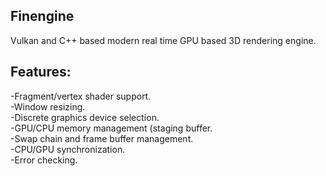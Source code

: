 ## Finengine
Vulkan and C++ based modern real time GPU based 3D rendering engine.

## Features:
-Fragment/vertex shader support.\
-Window resizing.\
-Discrete graphics device selection.\
-GPU/CPU memory management (staging buffer.\
-Swap chain and frame buffer management.\
-CPU/GPU synchronization.\
-Error checking.
